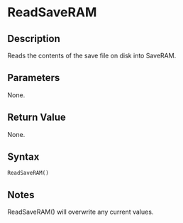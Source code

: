 # ReadSaveRAM

## Description
Reads the contents of the save file on disk into SaveRAM.

## Parameters
None.

## Return Value
None.

## Syntax
```
ReadSaveRAM()
```

## Notes
ReadSaveRAM() will overwrite any current values.